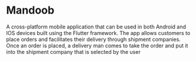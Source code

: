 # Mandoob
A cross-platform mobile application that can be used in both Android and IOS devices built using the Flutter framework. The app allows customers to place orders and facilitates their delivery through shipment companies. Once an order is placed, 
a delivery man comes to take the order and put it into the shipment company that is selected by the user  
